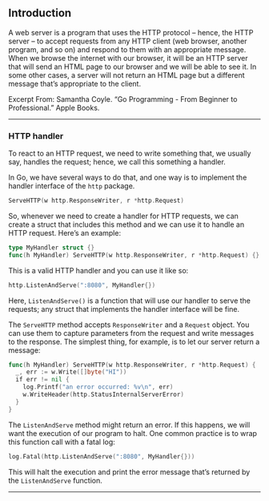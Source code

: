 ## Introduction

A web server is a program that uses the HTTP protocol – hence, the HTTP server – to accept requests from any HTTP client (web browser, another program, and so on) and respond to them with an appropriate message. When we browse the internet with our browser, it will be an HTTP server that will send an HTML page to our browser and we will be able to see it. In some other cases, a server will not return an HTML page but a different message that’s appropriate to the client.

Excerpt From: Samantha Coyle. “Go Programming - From Beginner to Professional.” Apple Books.

---

### HTTP handler

To react to an HTTP request, we need to write something that, we usually say, handles the request; hence, we call this something a handler.

In Go, we have several ways to do that, and one way is to implement the handler interface of the `http` package.

```go
ServeHTTP(w http.ResponseWriter, r *http.Request)
```

So, whenever we need to create a handler for HTTP requests, we can create a struct that includes this method and we can use it to handle an HTTP request. Here’s an example:

```go
type MyHandler struct {}
func(h MyHandler) ServeHTTP(w http.ResponseWriter, r *http.Request) {}
```

This is a valid HTTP handler and you can use it like so:

```go
http.ListenAndServe(":8080", MyHandler{})
```

Here, `ListenAndServe()` is a function that will use our handler to serve the requests; any struct that implements the handler interface will be fine.

The `ServeHTTP` method accepts `ResponseWriter` and a `Request` object. You can use them to capture parameters from the request and write messages to the response. The simplest thing, for example, is to let our server return a message:

```go
func(h MyHandler) ServeHTTP(w http.ResponseWriter, r *http.Request) {
  _, err := w.Write([]byte("HI"))
  if err != nil {
    log.Printf("an error occurred: %v\n", err)
    w.WriteHeader(http.StatusInternalServerError)
  }
}
```

The `ListenAndServe` method might return an error. If this happens, we will want the execution of our program to halt. One common practice is to wrap this function call with a fatal log:

```go
log.Fatal(http.ListenAndServe(":8080", MyHandler{}))
```

This will halt the execution and print the error message that’s returned by the `ListenAndServe` function.

---
